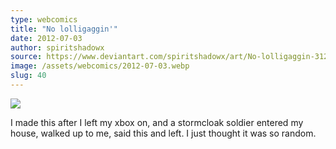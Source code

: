 ```yaml
---
type: webcomics
title: "No lolligaggin'"
date: 2012-07-03
author: spiritshadowx
source: https://www.deviantart.com/spiritshadowx/art/No-lolligaggin-312384307
image: /assets/webcomics/2012-07-03.webp
slug: 40
---
```


![](/assets/webcomics/2012-07-03.webp)

I made this after I left my xbox on, and a stormcloak soldier entered my house, walked up to me, said this and left. I just thought it was so random.
